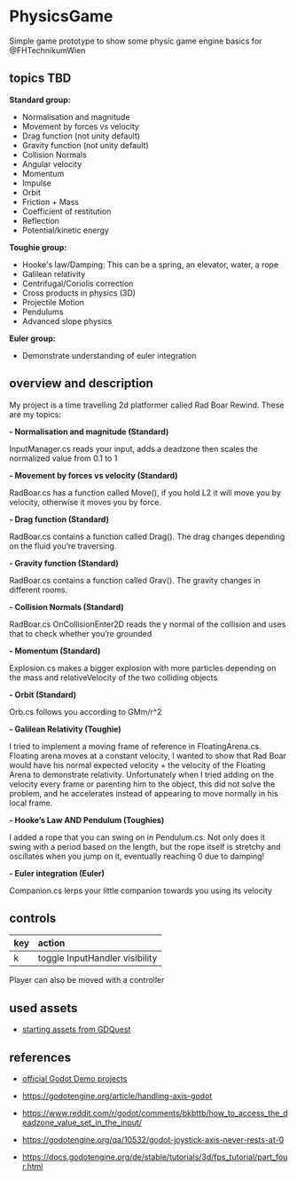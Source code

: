 # PhysicsGame
Simple game prototype to show some physic game engine basics for @FHTechnikumWien


## topics TBD

**Standard group:**
- Normalisation and magnitude
- Movement by forces vs velocity
- Drag function (not unity default)
- Gravity function (not unity default)
- Collision Normals
- Angular velocity
- Momentum
- Impulse
- Orbit
- Friction + Mass
- Coefficient of restitution
- Reflection
- Potential/kinetic energy

**Toughie group:**
- Hooke's law/Damping: This can be a spring, an elevator, water, a rope
- Galilean relativity
- Centrifugal/Coriolis correction
- Cross products in physics (3D)
- Projectile Motion
- Pendulums
- Advanced slope physics

**Euler group:**
- Demonstrate understanding of euler integration


## overview and description

My project is a time travelling 2d platformer called Rad Boar Rewind. These are my topics:

**- Normalisation and magnitude (Standard)**

InputManager.cs reads your input, adds a deadzone then scales the normalized value from 0.1 to 1

**- Movement by forces vs velocity (Standard)**

RadBoar.cs has a function called Move(), if you hold L2 it will move you by velocity, otherwise it
moves you by force.

**- Drag function (Standard)**

RadBoar.cs contains a function called Drag(). The drag changes depending on the fluid you’re
traversing.

**- Gravity function (Standard)**

RadBoar.cs contains a function called Grav(). The gravity changes in different rooms.

**- Collision Normals (Standard)**

RadBoar.cs OnCollisionEnter2D reads the y normal of the collision and uses that to check whether
you’re grounded

**- Momentum (Standard)**

Explosion.cs makes a bigger explosion with more particles depending on the mass and
relativeVelocity of the two colliding objects

**- Orbit (Standard)**

Orb.cs follows you according to GMm/r^2

**- Galilean Relativity (Toughie)**

I tried to implement a moving frame of reference in FloatingArena.cs. Floating arena moves at a
constant velocity, I wanted to show that Rad Boar would have his normal expected velocity + the
velocity of the Floating Arena to demonstrate relativity. Unfortunately when I tried adding on the
velocity every frame or parenting him to the object, this did not solve the problem, and he
accelerates instead of appearing to move normally in his local frame.

**- Hooke’s Law AND Pendulum (Toughies)**

I added a rope that you can swing on in Pendulum.cs. Not only does it swing with a period based on
the length, but the rope itself is stretchy and oscillates when you jump on it, eventually reaching 0
due to damping!

**- Euler integration (Euler)**

Companion.cs lerps your little companion towards you using its velocity

## controls

| key        | action |
| :------------- | :----- |
| k      | toggle InputHandler visibility |

Player can also be moved with a controller

## used assets

- [starting assets from GDQuest](https://github.com/GDQuest/godot-beginner-2d-platformer/releases/tag/1.1.0)

## references

- [official Godot Demo projects](https://godotengine.github.io/godot-demo-projects)

- https://godotengine.org/article/handling-axis-godot

- https://www.reddit.com/r/godot/comments/bkbttb/how_to_access_the_deadzone_value_set_in_the_input/

- https://godotengine.org/qa/10532/godot-joystick-axis-never-rests-at-0

- https://docs.godotengine.org/de/stable/tutorials/3d/fps_tutorial/part_four.html